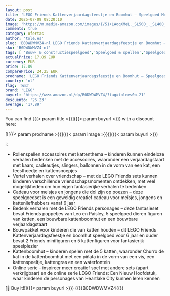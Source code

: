 ```yaml
---
layout: post
title: 'LEGO Friends Kattenverjaardagsfeestje en Boomhut – Speelgoed Met 2 Poppetjes  5 Dieren Figuren  Draaiende Tafel  Pinata en Leuke Accessoires – Creatief Cadeau voor Meisjes Vanaf 6 Jaar – 42666'
date: 2025-07-09 08:20:10
image: 'https://m.media-amazon.com/images/I/51+LAoqXMeL._SL500_._SL400_.jpg'
comments: true
category: ofertas
author: 'tole.es'
slug: 'B0DWDWMVZ4-nl LEGO Friends Kattenverjaardagsfeestje en Boomhut –...'
sku: 'B0DWDWMVZ4-nl'
tags: [ 'Bouw- & constructiespeelgoed','Speelgoed & spellen','Speelgoedbouwsets','lego','🇳🇱', ]
actualPrice: 17.89 EUR
currency: EUR
price: 17.89
comparePrice: 24.25 EUR
prodname: 'LEGO Friends Kattenverjaardagsfeestje en Boomhut – Speelgoed Met 2 Poppetjes  5 Dieren Figuren  Draaiende Tafel  Pinata en Leuke Accessoires – Creatief Cadeau voor Meisjes Vanaf 6 Jaar – 42666'
country: 'nl'
flag: '🇳🇱'
brand: 'LEGO'
buyurl: 'https://www.amazon.nl/dp/B0DWDWMVZ4/?tag=tolees0b-21'
descuento: '26.23'
average: '17.89'
---
```


You can find [{{< param title >}}]({{< param buyurl >}}) with a discount here:

[![{{< param prodname >}}]({{< param image >}})]({{< param buyurl >}})

ℹ️:

- Rollenspellen accessoires met kattenthema – kinderen kunnen eindeloze verhalen bedenken met de accessoires, waaronder een verjaardagstaart met kaars, cadeautjes, slingers, ballonnen in de vorm van een kat, een feesthoedje en kattensnoepjes
- Vertel verhalen over vriendschap – met de LEGO Friends sets kunnen kinderen verschillende vriendschapsmomenten ontdekken, met veel mogelijkheden om hun eigen fantasierijke verhalen te bedenken
- Cadeau voor meisjes en jongens die dol zijn op poezen – deze speelgoedset is een geweldig creatief cadeau voor meisjes, jongens en kattenliefhebbers vanaf 6 jaar
- Bedenk verhalen met de LEGO Friends personages – deze fantasieset bevat Friends poppetjes van Leo en Paisley, 5 speelgoed dieren figuren van katten, een bouwbare kattenboomhut en een bouwbare verjaardagstaart
- Bouwpakket voor kinderen die van katten houden – dit LEGO Friends Kattenverjaardagsfeestje en boomhut speelgoed voor 6 jaar en ouder bevat 2 Friends minifiguren en 5 kattenfiguren voor fantasierijk speelplezier
- Kattenboomhut – kinderen spelen met de 5 katten, waaronder Churro de kat in de kattenboomhut met een piñata in de vorm van een vis, een kattenspeeltje, kattengras en een waterfontein
- Online serie – inspireer meer creatief spel met andere sets (apart verkrijgbaar) en de online serie LEGO Friends: Een Nieuw Hoofdstuk, waar kinderen de personages van Heartlake City kunnen leren kennen

[🛒 Buy it!!]({{< param buyurl >}})
{{<world>}}B0DWDWMVZ4{{</world>}}
